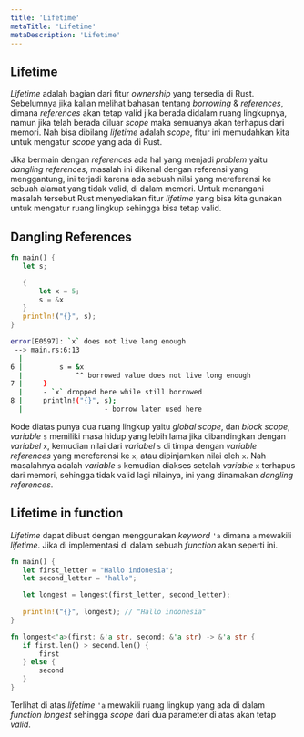 ```yaml
---
title: 'Lifetime'
metaTitle: 'Lifetime'
metaDescription: 'Lifetime'
---
```


## Lifetime

_Lifetime_ adalah bagian dari fitur _ownership_ yang tersedia di Rust. Sebelumnya jika kalian melihat bahasan tentang _borrowing_ & _references_, dimana _references_ akan tetap valid jika berada didalam ruang lingkupnya, namun jika telah berada diluar _scope_ maka semuanya akan terhapus dari memori. Nah bisa dibilang _lifetime_ adalah _scope_, fitur ini memudahkan kita untuk mengatur _scope_ yang ada di Rust.

Jika bermain dengan _references_ ada hal yang menjadi _problem_ yaitu _dangling references_, masalah ini dikenal dengan referensi yang menggantung, ini terjadi karena ada sebuah nilai yang mereferensi ke sebuah alamat yang tidak valid, di dalam memori. Untuk menangani masalah tersebut Rust menyediakan fitur _lifetime_ yang bisa kita gunakan untuk mengatur ruang lingkup sehingga bisa tetap valid.

## Dangling References

```rust
fn main() {
   let s;

   {
       let x = 5;
       s = &x
   }
   println!("{}", s);
}
```

```bash
error[E0597]: `x` does not live long enough
 --> main.rs:6:13
  |
6 |         s = &x
  |             ^^ borrowed value does not live long enough
7 |     }
  |     - `x` dropped here while still borrowed
8 |     println!("{}", s);
  |                    - borrow later used here
```


Kode diatas punya dua ruang lingkup yaitu _global scope_, dan _block scope_, _variable_ `s` memiliki masa hidup yang lebih lama jika dibandingkan dengan _variabel_ `x`, kemudian nilai dari _variabel_ `s` di timpa dengan _variable references_ yang mereferensi ke `x`, atau dipinjamkan nilai oleh `x`. Nah masalahnya adalah _variable_ `s` kemudian diakses setelah _variable_ `x` terhapus dari memori, sehingga tidak valid lagi nilainya, ini yang dinamakan _dangling references_.


## Lifetime in function

_Lifetime_ dapat dibuat dengan menggunakan _keyword_ `'a` dimana `a` mewakili _lifetime_. Jika di implementasi di dalam sebuah _function_ akan seperti ini.

```rust
fn main() {
   let first_letter = "Hallo indonesia";
   let second_letter = "hallo";

   let longest = longest(first_letter, second_letter);
  
   println!("{}", longest); // "Hallo indonesia"
}

fn longest<'a>(first: &'a str, second: &'a str) -> &'a str {
   if first.len() > second.len() {
       first
   } else {
       second
   }
}
```

Terlihat di atas _lifetime_ `'a` mewakili ruang lingkup yang ada di dalam _function longest_ sehingga _scope_ dari dua parameter di atas akan tetap _valid_.
